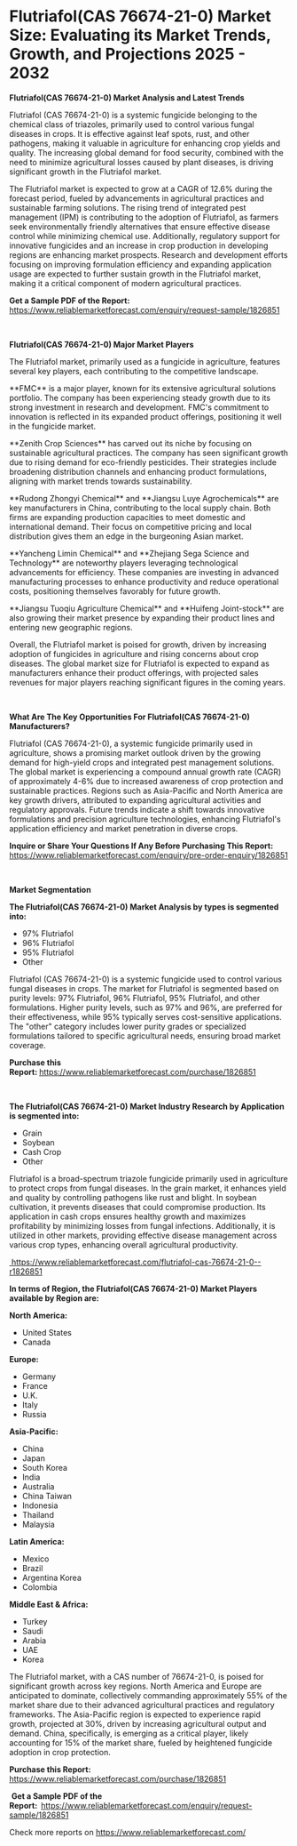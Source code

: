 <p><h1>Flutriafol(CAS 76674-21-0) Market Size: Evaluating its Market Trends, Growth, and Projections 2025 - 2032</h1></p><p><strong>Flutriafol(CAS 76674-21-0) Market Analysis and Latest Trends</strong></p>
<p><p>Flutriafol (CAS 76674-21-0) is a systemic fungicide belonging to the chemical class of triazoles, primarily used to control various fungal diseases in crops. It is effective against leaf spots, rust, and other pathogens, making it valuable in agriculture for enhancing crop yields and quality. The increasing global demand for food security, combined with the need to minimize agricultural losses caused by plant diseases, is driving significant growth in the Flutriafol market.</p><p>The Flutriafol market is expected to grow at a CAGR of 12.6% during the forecast period, fueled by advancements in agricultural practices and sustainable farming solutions. The rising trend of integrated pest management (IPM) is contributing to the adoption of Flutriafol, as farmers seek environmentally friendly alternatives that ensure effective disease control while minimizing chemical use. Additionally, regulatory support for innovative fungicides and an increase in crop production in developing regions are enhancing market prospects. Research and development efforts focusing on improving formulation efficiency and expanding application usage are expected to further sustain growth in the Flutriafol market, making it a critical component of modern agricultural practices.</p></p>
<p><strong>Get a Sample PDF of the Report:&nbsp;</strong> <a href="https://www.reliablemarketforecast.com/enquiry/request-sample/1826851?utm_campaign=1108&utm_medium=2&utm_source=Github&utm_content=ia&utm_term=03022025&utm_id=flutriafolcas-76674-21-0">https://www.reliablemarketforecast.com/enquiry/request-sample/1826851</a></p>
<p>&nbsp;</p>
<p><strong>Flutriafol(CAS 76674-21-0) Major Market Players</strong></p>
<p><p>The Flutriafol market, primarily used as a fungicide in agriculture, features several key players, each contributing to the competitive landscape. </p><p>**FMC** is a major player, known for its extensive agricultural solutions portfolio. The company has been experiencing steady growth due to its strong investment in research and development. FMC's commitment to innovation is reflected in its expanded product offerings, positioning it well in the fungicide market.</p><p>**Zenith Crop Sciences** has carved out its niche by focusing on sustainable agricultural practices. The company has seen significant growth due to rising demand for eco-friendly pesticides. Their strategies include broadening distribution channels and enhancing product formulations, aligning with market trends towards sustainability.</p><p>**Rudong Zhongyi Chemical** and **Jiangsu Luye Agrochemicals** are key manufacturers in China, contributing to the local supply chain. Both firms are expanding production capacities to meet domestic and international demand. Their focus on competitive pricing and local distribution gives them an edge in the burgeoning Asian market.</p><p>**Yancheng Limin Chemical** and **Zhejiang Sega Science and Technology** are noteworthy players leveraging technological advancements for efficiency. These companies are investing in advanced manufacturing processes to enhance productivity and reduce operational costs, positioning themselves favorably for future growth.</p><p>**Jiangsu Tuoqiu Agriculture Chemical** and **Huifeng Joint-stock** are also growing their market presence by expanding their product lines and entering new geographic regions.</p><p>Overall, the Flutriafol market is poised for growth, driven by increasing adoption of fungicides in agriculture and rising concerns about crop diseases. The global market size for Flutriafol is expected to expand as manufacturers enhance their product offerings, with projected sales revenues for major players reaching significant figures in the coming years.</p></p>
<p>&nbsp;</p>
<p><strong>What Are The Key Opportunities For Flutriafol(CAS 76674-21-0) Manufacturers?</strong></p>
<p><p>Flutriafol (CAS 76674-21-0), a systemic fungicide primarily used in agriculture, shows a promising market outlook driven by the growing demand for high-yield crops and integrated pest management solutions. The global market is experiencing a compound annual growth rate (CAGR) of approximately 4-6% due to increased awareness of crop protection and sustainable practices. Regions such as Asia-Pacific and North America are key growth drivers, attributed to expanding agricultural activities and regulatory approvals. Future trends indicate a shift towards innovative formulations and precision agriculture technologies, enhancing Flutriafol's application efficiency and market penetration in diverse crops.</p></p>
<p><strong>Inquire or Share Your Questions If Any Before Purchasing This Report:</strong> <a href="https://www.reliablemarketforecast.com/enquiry/pre-order-enquiry/1826851?utm_campaign=1108&utm_medium=2&utm_source=Github&utm_content=ia&utm_term=03022025&utm_id=flutriafolcas-76674-21-0">https://www.reliablemarketforecast.com/enquiry/pre-order-enquiry/1826851</a></p>
<p>&nbsp;</p>
<p><strong>Market Segmentation</strong></p>
<p><strong>The Flutriafol(CAS 76674-21-0) Market Analysis by types is segmented into:</strong></p>
<p><ul><li>97% Flutriafol</li><li>96% Flutriafol</li><li>95% Flutriafol</li><li>Other</li></ul></p>
<p><p>Flutriafol (CAS 76674-21-0) is a systemic fungicide used to control various fungal diseases in crops. The market for Flutriafol is segmented based on purity levels: 97% Flutriafol, 96% Flutriafol, 95% Flutriafol, and other formulations. Higher purity levels, such as 97% and 96%, are preferred for their effectiveness, while 95% typically serves cost-sensitive applications. The "other" category includes lower purity grades or specialized formulations tailored to specific agricultural needs, ensuring broad market coverage.</p></p>
<p><strong>Purchase this Report:&nbsp;</strong><a href="https://www.reliablemarketforecast.com/purchase/1826851?utm_campaign=1108&utm_medium=2&utm_source=Github&utm_content=ia&utm_term=03022025&utm_id=flutriafolcas-76674-21-0">https://www.reliablemarketforecast.com/purchase/1826851</a></p>
<p>&nbsp;</p>
<p><strong>The Flutriafol(CAS 76674-21-0) Market Industry Research by Application is segmented into:</strong></p>
<p><ul><li>Grain</li><li>Soybean</li><li>Cash Crop</li><li>Other</li></ul></p>
<p><p>Flutriafol is a broad-spectrum triazole fungicide primarily used in agriculture to protect crops from fungal diseases. In the grain market, it enhances yield and quality by controlling pathogens like rust and blight. In soybean cultivation, it prevents diseases that could compromise production. Its application in cash crops ensures healthy growth and maximizes profitability by minimizing losses from fungal infections. Additionally, it is utilized in other markets, providing effective disease management across various crop types, enhancing overall agricultural productivity.</p></p>
<p><a href="https://www.reliablemarketforecast.com/flutriafol-cas-76674-21-0--r1826851?utm_campaign=1108&utm_medium=2&utm_source=Github&utm_content=ia&utm_term=03022025&utm_id=flutriafolcas-76674-21-0">&nbsp;https://www.reliablemarketforecast.com/flutriafol-cas-76674-21-0--r1826851</a></p>
<p><strong>In terms of Region, the Flutriafol(CAS 76674-21-0) Market Players available by Region are:</strong></p>
<p>
    <p> <strong> North America: </strong>
        <ul>
            <li>United States</li>
            <li>Canada</li>
        </ul>
        </p> 
    <p> <strong> Europe: </strong>
        <ul>
            <li>Germany</li>
            <li>France</li>
            <li>U.K.</li>
            <li>Italy</li>
            <li>Russia</li>
        </ul>
        </p> 
    <p> <strong> Asia-Pacific: </strong>
        <ul>
            <li>China</li>
            <li>Japan</li>
            <li>South Korea</li>
            <li>India</li>
            <li>Australia</li>
            <li>China Taiwan</li>
            <li>Indonesia</li>
            <li>Thailand</li>
            <li>Malaysia</li>
        </ul>
        </p> 
    <p> <strong> Latin America: </strong>
        <ul>
            <li>Mexico</li>
            <li>Brazil</li>
            <li>Argentina Korea</li>
            <li>Colombia</li>
        </ul>
        </p> 
    <p> <strong> Middle East & Africa: </strong>
        <ul>
            <li>Turkey</li>
            <li>Saudi</li>
            <li>Arabia</li>
            <li>UAE</li>
            <li>Korea</li>
        </ul>
    </p>
    </p>
<p><p>The Flutriafol market, with a CAS number of 76674-21-0, is poised for significant growth across key regions. North America and Europe are anticipated to dominate, collectively commanding approximately 55% of the market share due to their advanced agricultural practices and regulatory frameworks. The Asia-Pacific region is expected to experience rapid growth, projected at 30%, driven by increasing agricultural output and demand. China, specifically, is emerging as a critical player, likely accounting for 15% of the market share, fueled by heightened fungicide adoption in crop protection.</p></p>
<p><strong>Purchase this Report: </strong><a href="https://www.reliablemarketforecast.com/purchase/1826851?utm_campaign=1108&utm_medium=2&utm_source=Github&utm_content=ia&utm_term=03022025&utm_id=flutriafolcas-76674-21-0">https://www.reliablemarketforecast.com/purchase/1826851</a></p>
<p>&nbsp;<strong>Get a Sample PDF of the Report:&nbsp;&nbsp;</strong><a href="https://www.reliablemarketforecast.com/enquiry/request-sample/1826851?utm_campaign=1108&utm_medium=2&utm_source=Github&utm_content=ia&utm_term=03022025&utm_id=flutriafolcas-76674-21-0">https://www.reliablemarketforecast.com/enquiry/request-sample/1826851</a></p>
<p><strong></strong></p>
<p>Check more reports on <a href="https://www.reliablemarketforecast.com/?utm_campaign=1108&utm_medium=2&utm_source=Github&utm_content=ia&utm_term=03022025&utm_id=flutriafolcas-76674-21-0">https://www.reliablemarketforecast.com/</a></p>